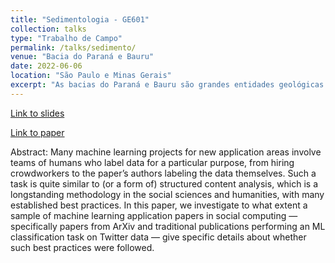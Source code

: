 ```yaml
---
title: "Sedimentologia - GE601"
collection: talks
type: "Trabalho de Campo"
permalink: /talks/sedimento/ 
venue: "Bacia do Paraná e Bauru"
date: 2022-06-06
location: "São Paulo e Minas Gerais"
excerpt: "As bacias do Paraná e Bauru são grandes entidades geológicas com grande relevância nas dinâmicas sedimentares e processos geológicos compreendidos na região sudeste da América do Sul. A bacia Bauru, cuja origem ocorre ao longo do Cretáceo Superior, vem ganhando importância ao longo das últimas décadas, especialmente em razão das descobertas de depósitos minerais economicamente uteis. A bacia do Paraná, localizada na região sudeste do território Brasileiro e ocupando também porções do território da Argentina, Uruguai e Paraguai, é uma bacia sedimentar de idade Ordoviciana-Cretácea, constituindo uma bacia do tipo intracratônica. Ambas estão associadas a processo intempéricos e sedimentares ocorridos no paleocontinente Gondwana, e serão, ao longo deste trabalho, analisadas por meio da análise de dados de superfície, descrição de Afloramentos, registros fotográficos e consultas bibliográficas"
---
```

[Link to slides](https://stuartgeiger.com/assets/gigofat2020_slides.pdf)

[Link to paper](https://arxiv.org/abs/1912.08320)

Abstract: Many machine learning projects for new application areas involve teams of humans who label data for a particular purpose, from hiring crowdworkers to the paper’s authors labeling the data themselves. Such a task is quite similar to (or a form of) structured content analysis, which is a longstanding methodology in the social sciences and humanities, with many established best practices. In this paper, we investigate to what extent a sample of machine learning application papers in social computing — specifically papers from ArXiv and traditional publications performing an ML classification task on Twitter data — give specific details about whether such best practices were followed.

